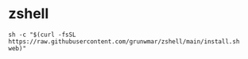# zshell
```shell
sh -c "$(curl -fsSL https://raw.githubusercontent.com/grunwmar/zshell/main/install.sh web)"
```